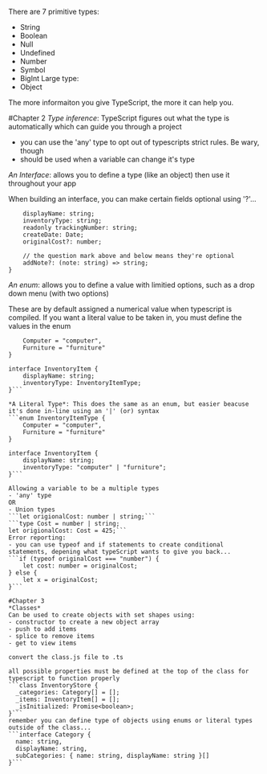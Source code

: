 There are 7 primitive types:

- String
- Boolean
- Null
- Undefined
- Number
- Symbol
- BigInt
  Large type:
- Object

The more informaiton you give TypeScript, the more it can help you.

#Chapter 2
_Type inference_: TypeScript figures out what the type is automatically which can guide you through a project

- you can use the 'any' type to opt out of typescripts strict rules. Be wary, though
- should be used when a variable can change it's type

_An Interface_: allows you to define a type (like an object) then use it throughout your app

When building an interface, you can make certain fields optional using '?'...

~~~interface InventoryItem {
    displayName: string;
    inventoryType: string;
    readonly trackingNumber: string;
    createDate: Date;
    originalCost?: number;

    // the question mark above and below means they're optional
    addNote?: (note: string) => string;
}
~~~

*An enum*: allows you to define a value with limitied options, such as a drop down menu (with two options)

These are by default assigned a numerical value when typescript is compiled.
If you want a literal value to be taken in, you must define the values in the enum
```enum InventoryItemType {
    Computer = "computer",
    Furniture = "furniture"
}

interface InventoryItem {
    displayName: string;
    inventoryType: InventoryItemType;
}```

*A Literal Type*: This does the same as an enum, but easier beacuse it's done in-line using an '|' (or) syntax
```enum InventoryItemType {
    Computer = "computer",
    Furniture = "furniture"
}

interface InventoryItem {
    displayName: string;
    inventoryType: "computer" | "furniture";
}```

Allowing a variable to be a multiple types
- 'any' type
OR
- Union types
```let origionalCost: number | string;```
```type Cost = number | string;
let origionalCost: Cost = 425;```
Error reporting:
- you can use typeof and if statements to create conditional statements, depening what typeScript wants to give you back...
```if (typeof originalCost === "number") {
    let cost: number = originalCost;
} else {
    let x = originalCost;
}```

#Chapter 3
*Classes*
Can be used to create objects with set shapes using:
- constructor to create a new object array
- push to add items
- splice to remove items
- get to view items

convert the class.js file to .ts

all possible properties must be defined at the top of the class for typescript to function properly
```class InventoryStore {
  _categories: Category[] = [];
  _items: InventoryItem[] = [];
  _isInitialized: Promise<boolean>;
}```
remember you can define type of objects using enums or literal types outside of the class...
```interface Category {
  name: string,
  displayName: string,
  subCategories: { name: string, displayName: string }[]
}```



